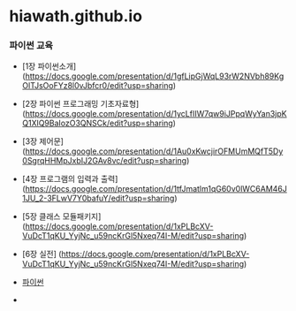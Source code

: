 # hiawath.github.io

### 파이썬 교육

- [1장 파이썬소개] (https://docs.google.com/presentation/d/1gfLipGjWqL93rW2NVbh89KgOlTJsOoFYz8l0vJbfcr0/edit?usp=sharing)
- [2장 파이썬 프로그래밍 기초자료형] (https://docs.google.com/presentation/d/1ycLfIIW7qw9iJPpqWyYan3jpKQ1XlQ9BaIozO3QNSCk/edit?usp=sharing)
- [3장 제어문] (https://docs.google.com/presentation/d/1Au0xKwcjirOFMUmMQfT5Dy0SgrqHHMpJxbIJ2GAv8vc/edit?usp=sharing)
- [4장 프로그램의 입력과 출력] (https://docs.google.com/presentation/d/1tfJmatlm1qG60v0lWC6AM46J1JU_2-3FLwV7Y0bafuY/edit?usp=sharing)
- [5장 클래스 모듈패키지] (https://docs.google.com/presentation/d/1xPLBcXV-VuDcT1qKU_YyjNc_u59ncKrGl5Nxeq74I-M/edit?usp=sharing)
- [6장 실전] (https://docs.google.com/presentation/d/1xPLBcXV-VuDcT1qKU_YyjNc_u59ncKrGl5Nxeq74I-M/edit?usp=sharing)

- [파이썬](https://hiawath.notion.site/e93e0255690c4a2b83575b9a695784a9)
- 
